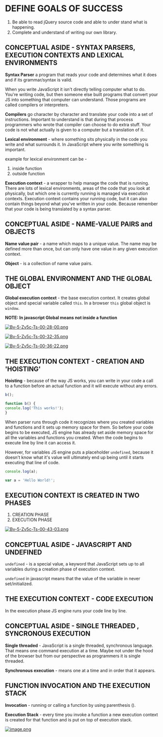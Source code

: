 
# DEFINE GOALS OF SUCCESS

1. Be able to read jQuery source code and able to under stand what is happening.
2. Complete and understand of writing our own library.

## CONCEPTUAL ASIDE - SYNTAX PARSERS, EXECUTION CONTEXTS AND LEXICAL ENVIRONMENTS

**Syntax Parser** a program that reads your code and determines what it does and if its grammar/syntax is valid.

When you write JavaScript it isn't directly telling computer what to do. You're writing code, but then someone else built programs that convert your JS into something that computer can understand. Those programs are called compilers or interpreters.

**Compilers**  go character by character and translate your code into a set of instructions. Important to understand is that during that process programmers who wrote that compiler can choose to do extra stuff. Your code is not what actually is given to a computer but a translation of it.

**Lexical environment** - where something sits physically in the code you write and what surrounds it. In JavaScript where you write something is important.

example for lexical environment can be -  

1. inside function
2. outside function

**Execution context** - a wrapper to help manage the code that is running. There are lots of lexical environments, areas of the code that you look at physically, but which one is currently running is managed via execution contexts. Execution context contains your running code, but it can also contain things beyond what you've written in your code. Because remember that your code is being translated by a syntax parser.

## CONCEPTUAL ASIDE - NAME-VALUE PAIRS and OBJECTS

**Name value pair**  - a name which maps to a unique value. The name may be defined more than once, but can only have one value in any given execution context.

**Object**  - is a collection of name value pairs.

## THE GLOBAL ENVIRONMENT AND THE GLOBAL OBJECT

**Global execution context** - the base execution context. It creates global object and special variable called `this`. In a browser `this` global object is `window`.

**NOTE: In javascript Global means not inside a function**

[![Bv-5-Zv5c-Ts-00-28-00.png](https://i.postimg.cc/rwZwHNcq/Bv-5-Zv5c-Ts-00-28-00.png)](https://postimg.cc/Yvg7GghP)

[![Bv-5-Zv5c-Ts-00-32-35.png](https://i.postimg.cc/m2JHz4zY/Bv-5-Zv5c-Ts-00-32-35.png)](https://postimg.cc/6yV3gDhq)

[![Bv-5-Zv5c-Ts-00-36-22.png](https://i.postimg.cc/k4q41P8b/Bv-5-Zv5c-Ts-00-36-22.png)](https://postimg.cc/zL28vMxz)

## THE EXECUTION CONTEXT - CREATION AND 'HOISTING'

**Hoisting** - because of the way JS works, you can write in your code a call to a function before an actual function and it will execute without any errors.

```javascript
b();

function b() {
console.log('This works!');
}
```

When parser runs through code it recognizes where you created variables and functions and it sets up memory space for them. So before your code begins to be executed, JS engine has already set aside memory space for all the variables and functions you created. When the code begins to execute line by line it can access it.

However, for variables JS engine puts a placeholder `undefined`, because it doesn't know what it's value will ultimately end up being until it starts executing that line of code.

```javascript
console.log(a);

var a = 'Hello World!';
```

## EXECUTION CONTEXT IS CREATED IN TWO PHASES

1. CREATION PHASE
2. EXECUTION PHASE

[![Bv-5-Zv5c-Ts-00-43-03.png](https://i.postimg.cc/W3T9Bgs1/Bv-5-Zv5c-Ts-00-43-03.png)](https://postimg.cc/sBH9SBBk)

## CONCEPTUAL ASIDE - JAVASCRIPT AND UNDEFINED

`undefined` - is a special value, a keyword that JavaScript sets up to all variables during a creation phase of execution context.

`undefined` in javascript means that the value of the variable in never set/initialized.

## THE EXECUTION CONTEXT - CODE EXECUTION

In the execution phase JS engine runs your code line by line.

## CONCEPTUAL ASIDE - SINGLE THREADED , SYNCRONOUS EXECUTION

**Single threaded** - JavaScript is a single threaded, synchronous language. That means one command execution at a time. Maybe not under the hood of the browser but from our perspective as programmers it is single threaded.

**Synchronous execution** - means one at a time and in order that it appears.

## FUNCTION INVOCATION AND THE EXECUTION STACK

**Invocation** - running or calling a function by using parenthesis ().

**Execution Stack** - every time you invoke a function a new execution context is created for that function and is put on top of execution stack.

[![image.png](https://i.postimg.cc/kXP2DHfz/image.png)](https://postimg.cc/t7DqMB0N)
